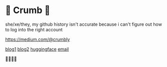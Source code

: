 # 🌟 Crumb 🌟

she/xe/they, my github history isn't accurate because i can't figure out how to log into the right account

https://medium.com/@crumbly

[blog1](https://aicrumb.tumblr.com/) [blog2](https://twitter.com/aicrumb) [huggingface](https://huggingface.co/crumb) [email](mailto:miareams@gmail.com)

🏳️‍🌈🏳️‍⚧️
